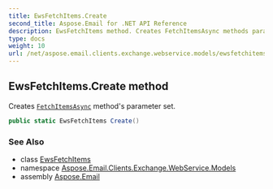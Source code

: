 ```yaml
---
title: EwsFetchItems.Create
second_title: Aspose.Email for .NET API Reference
description: EwsFetchItems method. Creates FetchItemsAsync methods parameter set
type: docs
weight: 10
url: /net/aspose.email.clients.exchange.webservice.models/ewsfetchitems/create/
---
```

## EwsFetchItems.Create method

Creates [`FetchItemsAsync`](../../../aspose.email.clients.exchange.webservice/iasyncewsclient/fetchitemsasync/) method's parameter set.

```csharp
public static EwsFetchItems Create()
```

### See Also

* class [EwsFetchItems](../)
* namespace [Aspose.Email.Clients.Exchange.WebService.Models](../../ewsfetchitems/)
* assembly [Aspose.Email](../../../)


